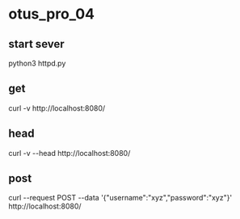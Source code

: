 # otus_pro_04

## start sever
python3 httpd.py

## get
curl -v http://localhost:8080/

## head
curl -v --head http://localhost:8080/

## post
curl --request POST --data '{"username":"xyz","password":"xyz"}' http://localhost:8080/